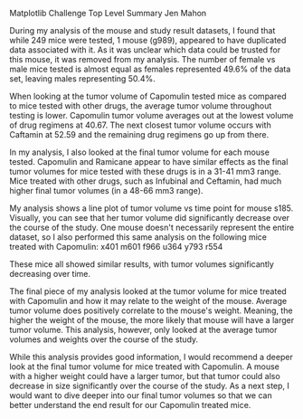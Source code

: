 Matplotlib Challenge
Top Level Summary
Jen Mahon


During my analysis of the mouse and study result datasets, I found that while 249 mice were tested, 1 mouse (g989), appeared to have
duplicated data associated with it. As it was unclear which data could be trusted for this mouse, it was removed from my analysis. 
The number of female vs male mice tested is almost equal as females represented 49.6% of the data set, leaving males representing 50.4%.

When looking at the tumor volume of Capomulin tested mice as compared to mice tested with other drugs, the average tumor volume throughout testing is
lower. Capomulin tumor volume averages out at the lowest volume of drug regimens at 40.67. The next closest tumor volume occurs with Caftamin at 52.59 and the 
remaining drug regimens go up from there. 

In my analysis, I also looked at the final tumor volume for each mouse tested. Capomulin and Ramicane appear to have similar effects as the final tumor volumes for 
mice tested with these drugs is in a 31-41 mm3 range. Mice treated with other drugs, such as Infubinal and Ceftamin, had much higher 
final tumor volumes (in a 48-66 mm3 range).

My analysis shows a line plot of tumor volume vs time point for mouse s185. Visually, you can see that her tumor volume did significantly decrease over the 
course of the study. One mouse doesn't necessarily represent the entire dataset, so I also performed this same analysis on the following mice treated with Capomulin:
x401
m601
f966
u364
y793
r554

These mice all showed similar results, with tumor volumes significantly decreasing over time. 

The final piece of my analysis looked at the tumor volume for mice treated with Capomulin and how it may relate to the weight of the mouse.
Average tumor volume does positively correlate to the mouse's weight. Meaning, the higher the weight of the mouse, the more likely that mouse 
will have a larger tumor volume. This analysis, however, only looked at the average tumor volumes and weights over the course of the study. 

While this analysis provides good information, I would recommend a deeper look at the final tumor volume for mice treated with Capomulin. A mouse with a
higher weight could have a larger tumor, but that tumor could also decrease in size significantly over the course of the study. As a next step, I would
want to dive deeper into our final tumor volumes so that we can better understand the end result for our Capomulin treated mice. 

